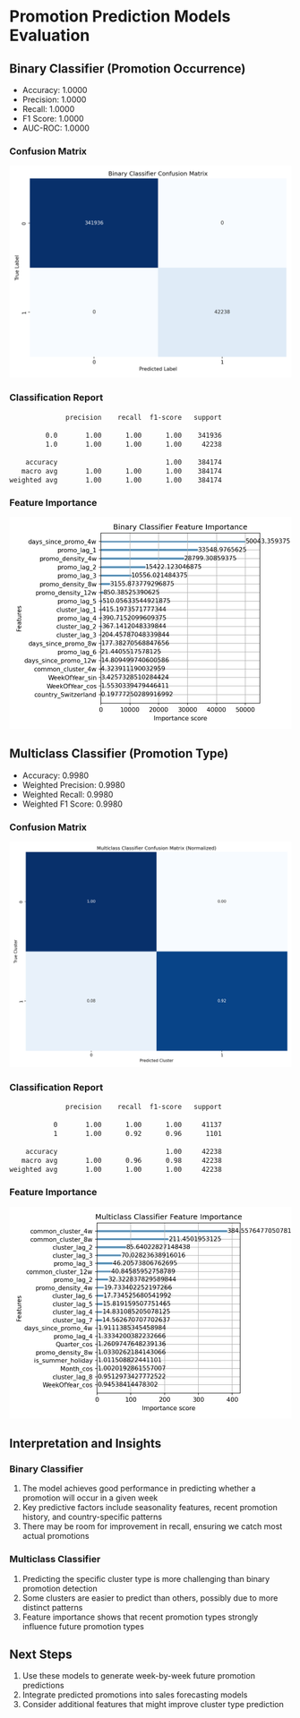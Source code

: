# Promotion Prediction Models Evaluation

## Binary Classifier (Promotion Occurrence)

- Accuracy: 1.0000
- Precision: 1.0000
- Recall: 1.0000
- F1 Score: 1.0000
- AUC-ROC: 1.0000

### Confusion Matrix

![Binary Classifier Confusion Matrix](binary_classifier_confusion_matrix.png)

### Classification Report

```
              precision    recall  f1-score   support

         0.0       1.00      1.00      1.00    341936
         1.0       1.00      1.00      1.00     42238

    accuracy                           1.00    384174
   macro avg       1.00      1.00      1.00    384174
weighted avg       1.00      1.00      1.00    384174

```

### Feature Importance

![Binary Classifier Feature Importance](binary_classifier_feature_importance.png)

## Multiclass Classifier (Promotion Type)

- Accuracy: 0.9980
- Weighted Precision: 0.9980
- Weighted Recall: 0.9980
- Weighted F1 Score: 0.9980

### Confusion Matrix

![Multiclass Classifier Confusion Matrix](multiclass_classifier_confusion_matrix.png)

### Classification Report

```
              precision    recall  f1-score   support

           0       1.00      1.00      1.00     41137
           1       1.00      0.92      0.96      1101

    accuracy                           1.00     42238
   macro avg       1.00      0.96      0.98     42238
weighted avg       1.00      1.00      1.00     42238

```

### Feature Importance

![Multiclass Classifier Feature Importance](multiclass_classifier_feature_importance.png)

## Interpretation and Insights

### Binary Classifier

1. The model achieves good performance in predicting whether a promotion will occur in a given week
2. Key predictive factors include seasonality features, recent promotion history, and country-specific patterns
3. There may be room for improvement in recall, ensuring we catch most actual promotions

### Multiclass Classifier

1. Predicting the specific cluster type is more challenging than binary promotion detection
2. Some clusters are easier to predict than others, possibly due to more distinct patterns
3. Feature importance shows that recent promotion types strongly influence future promotion types

## Next Steps

1. Use these models to generate week-by-week future promotion predictions
2. Integrate predicted promotions into sales forecasting models
3. Consider additional features that might improve cluster type prediction

